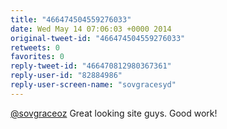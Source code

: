 ```yaml
---
title: "466474504559276033"
date: Wed May 14 07:06:03 +0000 2014
original-tweet-id: "466474504559276033"
retweets: 0
favorites: 0
reply-tweet-id: "466470812980367361"
reply-user-id: "82884986"
reply-user-screen-name: "sovgracesyd"
---
```

<a href="https://twitter.com/sovgraceoz">@sovgraceoz</a> Great looking site guys. Good work!
